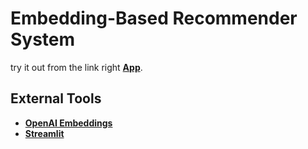 
# Embedding-Based Recommender System

try it out from the link right [**App**]().

## External Tools
- [**OpenAI Embeddings**](https://platform.openai.com/docs/guides/embeddings/embeddings)
- [**Streamlit**](https://github.com/streamlit/streamlit)


